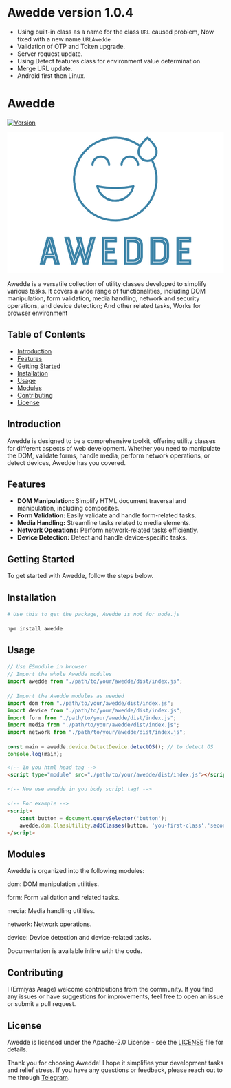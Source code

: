 # Awedde version 1.0.4

- Using built-in class as a name for the class `URL` caused problem, Now fixed with a new name `URLAwedde`
- Validation of OTP and Token upgrade.
- Server request update.
- Using Detect features class for environment value determination.
- Merge URL update.
- Android first then Linux.

# Awedde

[![Version](https://img.shields.io/badge/version-1.0.0-blue.svg)](https://github.com/ermi111/awedde/releases/tag/v1.0.0)

<p align="center" style="border-radius: 20px;">
    <img src="logo/github.png" alt="Awedde-logo">
</p>


Awedde is a versatile collection of utility classes developed to simplify various tasks. It covers a wide range of functionalities, including DOM manipulation, form validation, media handling, network and security operations, and device detection; And other related tasks, Works for browser environment

## Table of Contents

- [Introduction](#introduction)
- [Features](#features)
- [Getting Started](#getting-started)
- [Installation](#installation)
- [Usage](#usage)
- [Modules](#modules)
- [Contributing](#contributing)
- [License](#license)

## Introduction

Awedde is designed to be a comprehensive toolkit, offering utility classes for different aspects of web development. Whether you need to manipulate the DOM, validate forms, handle media, perform network operations, or detect devices, Awedde has you covered.

## Features

- **DOM Manipulation:** Simplify HTML document traversal and manipulation, including composites.
- **Form Validation:** Easily validate and handle form-related tasks.
- **Media Handling:** Streamline tasks related to media elements.
- **Network Operations:** Perform network-related tasks efficiently.
- **Device Detection:** Detect and handle device-specific tasks.

## Getting Started

To get started with Awedde, follow the steps below.

## Installation

```bash
# Use this to get the package, Awedde is not for node.js

npm install awedde 
```

## Usage

```javascript
// Use ESmodule in browser
// Import the whole Awedde modules
import awedde from "./path/to/your/awedde/dist/index.js";

// Import the Awedde modules as needed
import dom from "./path/to/your/awedde/dist/index.js";
import device from "./path/to/your/awedde/dist/index.js";
import form from "./path/to/your/awedde/dist/index.js";
import media from "./path/to/your/awedde/dist/index.js";
import network from "./path/to/your/awedde/dist/index.js";

const main = awedde.device.DetectDevice.detectOS(); // to detect OS
console.log(main);
```

```HTML 
<!-- In you html head tag -->
<script type="module" src="./path/to/your/awedde/dist/index.js"></script>

<!-- Now use awedde in you body script tag! -->

<!-- For example -->
<script>
    const button = document.querySelector('button');
    awedde.dom.ClassUtility.addClasses(button, 'you-first-class','second-class' /* continue as your need!*/);
</script>
```

## Modules
Awedde is organized into the following modules:

dom: DOM manipulation utilities.

form: Form validation and related tasks.

media: Media handling utilities.

network: Network operations.

device: Device detection and device-related tasks.

Documentation is available inline with the code.

## Contributing
I (Ermiyas Arage) welcome contributions from the community. If you find any issues or have suggestions for improvements, feel free to open an issue or submit a pull request.

## License
Awedde is licensed under the Apache-2.0 License - see the [LICENSE](https://github.com/ermi111/awedde?tab=Apache-2.0-1-ov-file#readme) file for details.

Thank you for choosing Awedde! I hope it simplifies your development tasks and relief stress. If you have any questions or feedback, please reach out to me through [Telegram](https://t.me/ermiyasarage).
